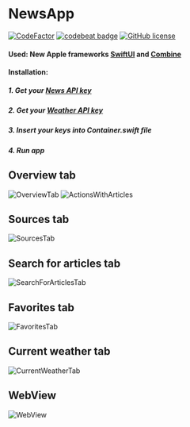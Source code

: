 # NewsApp
[![CodeFactor](https://www.codefactor.io/repository/github/alexeyvoronov96/newsapp-with-swiftui-and-combine/badge)](https://www.codefactor.io/repository/github/alexeyvoronov96/newsapp-with-swiftui-and-combine)
[![codebeat badge](https://codebeat.co/badges/4c920b0e-1b07-4786-8a5e-efe56e123038)](https://codebeat.co/projects/github-com-alexeyvoronov96-newsapp-with-swiftui-and-combine-master)
[![GitHub license](https://img.shields.io/github/license/AlexeyVoronov96/NewsApp-With-SwiftUI-And-Combine.svg)](https://github.com/AlexeyVoronov96/NewsApp-With-SwiftUI-And-Combine/blob/master/LICENSE)
#### Used: New Apple frameworks [SwiftUI](https://developer.apple.com/documentation/swiftui) and [Combine](https://developer.apple.com/documentation/combine)
#### Installation:
##### 1. Get your [News API key](https://newsapi.org)
##### 2. Get your [Weather API key](https://darksky.net)
##### 3. Insert your keys into Container.swift file
##### 4. Run app
## Overview tab
![OverviewTab](https://github.com/AlexeyVoronov96/NewsApp-With-SwiftUI/blob/master/NewsApp%20With%20SwiftUI%20Framework/ScreenShots/OverviewTab.png)
![ActionsWithArticles](https://github.com/AlexeyVoronov96/NewsApp-With-SwiftUI/blob/master/NewsApp%20With%20SwiftUI%20Framework/ScreenShots/ArticleActions.png)
## Sources tab
![SourcesTab](https://github.com/AlexeyVoronov96/NewsApp-With-SwiftUI/blob/master/NewsApp%20With%20SwiftUI%20Framework/ScreenShots/Sources.png)
## Search for articles tab
![SearchForArticlesTab](https://github.com/AlexeyVoronov96/NewsApp-With-SwiftUI/blob/master/NewsApp%20With%20SwiftUI%20Framework/ScreenShots/SearchTab.png)
## Favorites tab
![FavoritesTab](https://github.com/AlexeyVoronov96/NewsApp-With-SwiftUI/blob/master/NewsApp%20With%20SwiftUI%20Framework/ScreenShots/FavoritesTab.png)
## Current weather tab
![CurrentWeatherTab](https://github.com/AlexeyVoronov96/NewsApp-With-SwiftUI/blob/master/NewsApp%20With%20SwiftUI%20Framework/ScreenShots/WeatherTab.png)
## WebView
![WebView](https://github.com/AlexeyVoronov96/NewsApp-With-SwiftUI/blob/master/NewsApp%20With%20SwiftUI%20Framework/ScreenShots/WebView.png)
